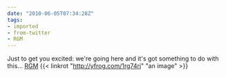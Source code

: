 ```yaml
---
date: "2010-06-05T07:34:28Z"
tags:
- imported
- from-twitter
- RGM
---
```

Just to get you excited: we're going here and it's got something to do with this… [RGM](/tags/RGM) {{< linkrot "http://yfrog.com/1rg74rj" "an image" >}}
